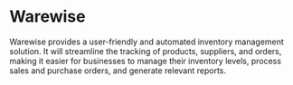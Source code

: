# Warewise
Warewise provides a user-friendly and automated inventory management solution. It will streamline the tracking of products, suppliers, and orders, making it easier for businesses to manage their inventory levels, process sales and purchase orders, and generate relevant reports.

